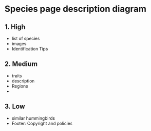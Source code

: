 # Species page description diagram

## 1. High

- list of species
- images
- Identification Tips



## 2. Medium

- traits
- description
- Regions
- 
## 3. Low

- similar hummingbirds
- Footer: Copyright and policies
